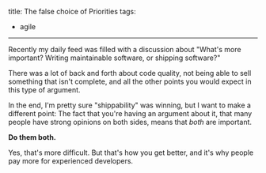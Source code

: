 title: The false choice of Priorities
tags:
  - agile
---

Recently my daily feed was filled with a discussion about "What's more important?  Writing maintainable software, or shipping software?"

There was a lot of back and forth about code quality, not being able to sell something that isn't complete, and all the other points you would expect in this type of argument.

In the end, I'm pretty sure "shippability" was winning, but I want to make a different point:  The fact that you're having an argument about it, that many people have strong opinions on both sides, means that _both_ are important.

**Do them both.**

Yes, that's more difficult.  But that's how you get better, and it's why people pay more for experienced developers.

